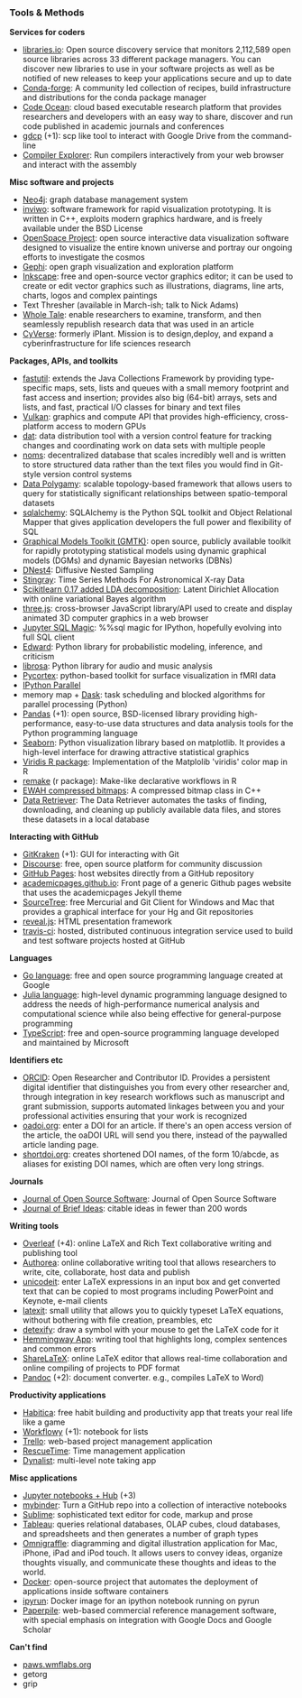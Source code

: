 ### Tools & Methods 

**Services for coders**

- [libraries.io](https://libraries.io/): Open source discovery service that monitors 2,112,589 open source libraries across 33 different package managers. You can discover new libraries to use in your software projects as well as be notified of new releases to keep your applications secure and up to date
- [Conda-forge](https://github.com/conda-forge): A community led collection of recipes, build infrastructure and distributions for the conda package manager
- [Code Ocean](https://codeocean.com/): cloud based executable research platform that provides researchers and developers with an easy way to share, discover and run code published in academic journals and conferences
- [gdcp](https://github.com/ctberthiaume/gdcp) (+1): scp like tool to interact with Google Drive from the command-line
- [Compiler Explorer](http://gcc.godbolt.org/): Run compilers interactively from your web browser and interact with the assembly

**Misc software and projects**

- [Neo4j](https://neo4j.com/): graph database management system 
- [inviwo](http://www.inviwo.org/): software framework for rapid visualization prototyping. It is written in C++, exploits modern graphics hardware, and is freely available under the BSD License
- [OpenSpace Project](http://openspaceproject.com): open source interactive data visualization software designed to visualize the entire known universe and portray our ongoing efforts to investigate the cosmos
- [Gephi](https://gephi.org/): open graph visualization and exploration platform
- [Inkscape](https://inkscape.org/en/): free and open-source vector graphics editor; it can be used to create or edit vector graphics such as illustrations, diagrams, line arts, charts, logos and complex paintings
- Text Thresher (available in March-ish; talk to Nick Adams)
- [Whole Tale](http://wholetale.org/): enable researchers to examine, transform, and then seamlessly republish research data that was used in an article
- [CyVerse](http://www.cyverse.org/): formerly iPlant. Mission is to design,deploy, and expand a cyberinfrastructure for life sciences research


**Packages, APIs, and toolkits**

- [fastutil](http://fastutil.di.unimi.it): extends the Java Collections Framework by providing type-specific maps, sets, lists and queues with a small memory footprint and fast access and insertion; provides also big (64-bit) arrays, sets and lists, and fast, practical I/O classes for binary and text files
- [Vulkan](https://www.khronos.org/vulkan/): graphics and compute API that provides high-efficiency, cross-platform access to modern GPUs
- [dat](http://datproject.org/): data distribution tool with a version control feature for tracking changes and coordinating work on data sets with multiple people
- [noms](https://github.com/attic-labs/noms): decentralized database that scales incredibly well and is written to store structured data rather than the text files you would find in Git-style version control systems
- [Data Polygamy](https://github.com/ViDA-NYU/data-polygamy/blob/master/README.md): scalable topology-based framework that allows users to query for statistically significant relationships between spatio-temporal datasets
- [sqlalchemy](http://www.sqlalchemy.org/): SQLAlchemy is the Python SQL toolkit and Object Relational Mapper that gives application developers the full power and flexibility of SQL
- [Graphical Models Toolkit (GMTK)](http://melodi.ee.washington.edu/gmtk/): open source, publicly available toolkit for rapidly prototyping statistical models using dynamic graphical models (DGMs) and dynamic Bayesian networks (DBNs)
- [DNest4](https://github.com/eggplantbren/DNest4): Diffusive Nested Sampling
- [Stingray](https://github.com/StingraySoftware/stingray): Time Series Methods For Astronomical X-ray Data
- [Scikitlearn 0.17 added LDA decomposition](http://scikit-learn.org/stable/modules/generated/sklearn.decomposition.LatentDirichletAllocation.html): Latent Dirichlet Allocation with online variational Bayes algorithm
- [three.js](http://threejs.org): cross-browser JavaScript library/API used to create and display animated 3D computer graphics in a web browser
- [Jupyter SQL Magic](https://github.com/catherinedevlin/ipython-sql): %%sql magic for IPython, hopefully evolving into full SQL client
- [Edward](http://edwardlib.org/): Python library for probabilistic modeling, inference, and criticism
- [librosa](https://github.com/librosa/librosa): Python library for audio and music analysis
- [Pycortex](https://github.com/gallantlab/pycortex): python-based toolkit for surface visualization in fMRI data
- [IPython Parallel](https://ipyparallel.readthedocs.io/en/latest/)
- memory map + [Dask](https://github.com/dask/dask/): task scheduling and blocked algorithms for parallel processing (Python)
- [Pandas](http://pandas.pydata.org/) (+1): open source, BSD-licensed library providing high-performance, easy-to-use data structures and data analysis tools for the Python programming language
- [Seaborn](http://seaborn.pydata.org/): Python visualization library based on matplotlib. It provides a high-level interface for drawing attractive statistical graphics
- [Viridis R package](https://github.com/sjmgarnier/viridis): Implementation of the Matplolib 'viridis' color map in R
- [remake](https://github.com/richfitz/remake) (r package): Make-like declarative workflows in R
- [EWAH compressed bitmaps](https://github.com/lemire/EWAHBoolArray): A compressed bitmap class in C++
- [ Data Retriever](https://github.com/weecology/retriever): The Data Retriever automates the tasks of finding, downloading, and cleaning up publicly available data files, and stores these datasets in a local database

**Interacting with GitHub**

- [GitKraken](https://www.gitkraken.com/) (+1): GUI for interacting with Git
- [Discourse](https://www.discourse.org/): free, open source platform for community discussion
- [GitHub Pages](https://pages.github.com/): host websites directly from a GitHub repository
- [academicpages.github.io](https://academicpages.github.io/): Front page of a generic Github pages website that uses the academicpages Jekyll theme
- [SourceTree](https://www.sourcetreeapp.com/): free Mercurial and Git Client for Windows and Mac that provides a graphical interface for your Hg and Git repositories
- [reveal.js](http://lab.hakim.se/reveal-js/#/): HTML presentation framework
- [travis-ci](https://travis-ci.org/): hosted, distributed continuous integration service used to build and test software projects hosted at GitHub

**Languages**

- [Go language](https://golang.org/): free and open source programming language created at Google
- [Julia language](http://julialang.org/): high-level dynamic programming language designed to address the needs of high-performance numerical analysis and computational science while also being effective for general-purpose programming
- [TypeScript](http://www.typescriptlang.org/): free and open-source programming language developed and maintained by Microsoft

**Identifiers etc**

- [ORCID](http://orcid.org): Open Researcher and Contributor ID. Provides a persistent digital identifier that distinguishes you from every other researcher and, through integration in key research workflows such as manuscript and grant submission, supports automated linkages between you and your professional activities ensuring that your work is recognized
- [oadoi.org](http://oadoi.org): enter a DOI for an article. If there's an open access version of the article, the oaDOI URL will send you there, instead of the paywalled article landing page.
- [shortdoi.org](http://shortdoi.org/): creates shortened DOI names, of the form 10/abcde, as aliases for existing DOI names, which are often very long strings.

**Journals**

- [Journal of Open Source Software](http://joss.theoj.org/): Journal of Open Source Software
- [Journal of Brief Ideas](http://beta.briefideas.org/): citable ideas in fewer than 200 words

**Writing tools**

- [Overleaf](https://www.overleaf.com/) (+4): online LaTeX and Rich Text collaborative writing and publishing tool 
- [Authorea](https://www.authorea.com/): online collaborative writing tool that allows researchers to write, cite, collaborate, host data and publish
- [unicodeit](http://www.unicodeit.net/): enter LaTeX expressions in an input box and get converted text that can be copied to most programs including PowerPoint and Keynote, e-mail clients
- [latexit](https://www.chachatelier.fr/latexit/): small utility that allows you to quickly typeset LaTeX equations, without bothering with file creation, preambles, etc
- [detexify](http://detexify.kirelabs.org/classify.html): draw a symbol with your mouse to get the LaTeX code for it
- [Hemmingway App](http://www.hemingwayapp.com/): writing tool that highlights long, complex sentences and common errors
- [ShareLaTeX](https://www.sharelatex.com/): online LaTeX editor that allows real-time collaboration and online compiling of projects to PDF format
- [Pandoc](http://pandoc.org/) (+2): document converter. e.g., compiles LaTeX to Word)

**Productivity applications**

- [Habitica](http://habitica.com): free habit building and productivity app that treats your real life like a game
- [Workflowy](https://workflowy.com/)  (+1): notebook for lists
- [Trello](http://trello.com): web-based project management application
- [RescueTime](https://www.rescuetime.com/): Time management application
- [Dynalist](https://dynalist.io/): multi-level note taking app

**Misc applications**

- [Jupyter notebooks + Hub](https://jupyter.org/) (+3)
- [mybinder](http://mybinder.org/): Turn a GitHub repo into a collection of interactive notebooks
- [Sublime](http://www.sublimetext.com/): sophisticated text editor for code, markup and prose
- [Tableau](http://www.tableau.com/): queries relational databases, OLAP cubes, cloud databases, and spreadsheets and then generates a number of graph types
- [Omnigraffle](https://www.omnigroup.com/omnigraffle/): diagramming and digital illustration application for Mac, iPhone, iPad and iPod touch. It allows users to convey ideas, organize thoughts visually, and communicate these thoughts and ideas to the world.
- [Docker](http://docker.com): open-source project that automates the deployment of applications inside software containers
- [ipyrun](https://hub.docker.com/r/srhopkins/ipyrun/): Docker image for an ipython notebook running on pyrun
- [Paperpile](https://paperpile.com/): web-based commercial reference management software, with special emphasis on integration with Google Docs and Google Scholar

**Can't find**

- [paws.wmflabs.org](http://paws.wmflabs.org)
- getorg 
- grip

